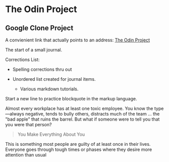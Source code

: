 # The Odin Project

## Google Clone Project

A convienient link that actually points to an address: [The Odin Project](https://theodinproject.com/course/webdevelopent-101/lessons/html-css)

The start of a small journal.

Corrections List:

* Spelling corrections thru out

* Unordered list created for journal items.

  * Various markdown tutorials.

Start a new line to practice blockquote in the markup language.

Almost every workplace has at least one toxic employee. You know the type—always negative, tends to bully others, distracts much of the team ... the "bad apple" that ruins the barrel. But what if someone were to tell you that you were that person?

> You Make Everything About You

This is something most people are guilty of at least once in their lives. Everyone goes through tough times or phases where they desire more attention than usual
